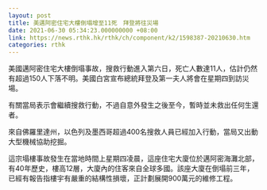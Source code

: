 ```yaml
---
layout: post
title: 美邁阿密住宅大樓倒塌增至11死　拜登將往災場
date: 2021-06-30 05:34:23.000000000 +08:00
link: https://news.rthk.hk/rthk/ch/component/k2/1598387-20210630.htm
categories: rthk
---
```


美國邁阿密住宅大樓倒塌事故，搜救行動進入第六日，死亡人數達11人，估計仍然有超過150人下落不明。美國白宮宣布總統拜登及第一夫人將會在星期四到訪災場。

有關當局表示會繼續搜救行動，不過自意外發生之後至今，暫時並未救出任何生還者。

來自佛羅里達州，以色列及墨西哥超過400名搜救人員已經加入行動，當局又出動大型機械協助挖掘。

這宗塌樓事故發生在當地時間上星期四凌晨，這座住宅大廈位於邁阿密海灘北部，有40年歷史，樓高12層，大廈內的住客來自全球多國。該座大廈在倒塌前三年，已經有報告指樓宇有嚴重的結構性損壞，正計劃展開900萬元的維修工程。
